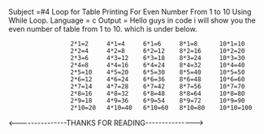 Subject =#4 Loop for Table Printing For Even Number From 1 to 10 Using While Loop.
Language = c
Output = Hello guys in code i will show you the even number of table from 1 to 10. which is under below.


                     2*1=2     4*1=4     6*1=6     8*1=8      10*1=10
                     2*2=4     4*2=8     6*2=12    8*2=16     10*2=20        
                     2*3=6     4*3=12    6*3=18    8*3=24     10*3=30      
                     2*4=8     4*4=16    6*4=24    8*4=32     10*4=40
                     2*5=10    4*5=20    6*5=30    8*5=40     10*5=50
                     2*6=12    4*6=24    6*6=36    8*6=48     10*6=60
                     2*7=14    4*7=28    6*7=42    8*7=56     10*7=70
                     2*8=16    4*8=32    6*8=48    8*8=64     10*8=80
                     2*9=18    4*9=36    6*9=54    8*9=72     10*9=90
                     2*10=20   4*10=40   6*10=60   8*10=80    10*10=100


<---------------THANKS FOR READING--------------->
